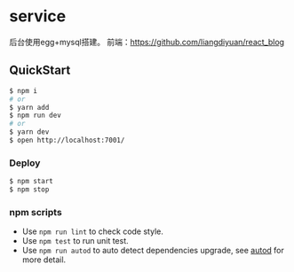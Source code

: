 # service

后台使用egg+mysql搭建。
前端：https://github.com/liangdiyuan/react_blog

## QuickStart

```bash
$ npm i 
# or
$ yarn add
$ npm run dev 
# or
$ yarn dev
$ open http://localhost:7001/
```

### Deploy

```bash
$ npm start
$ npm stop
```

### npm scripts

- Use `npm run lint` to check code style.
- Use `npm test` to run unit test.
- Use `npm run autod` to auto detect dependencies upgrade, see [autod](https://www.npmjs.com/package/autod) for more detail.


[egg]: https://eggjs.org

